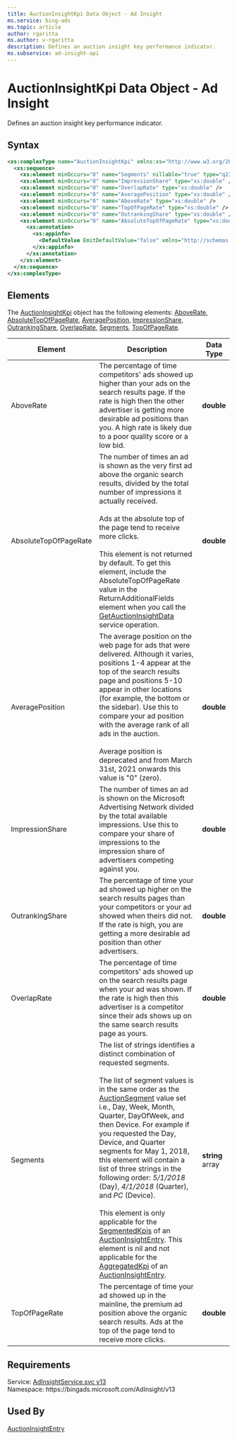 ```yaml
---
title: AuctionInsightKpi Data Object - Ad Insight
ms.service: bing-ads
ms.topic: article
author: rgaritta
ms.author: v-rgaritta
description: Defines an auction insight key performance indicator.
ms.subservice: ad-insight-api
---
```

# AuctionInsightKpi Data Object - Ad Insight
Defines an auction insight key performance indicator.

## Syntax
```xml
<xs:complexType name="AuctionInsightKpi" xmlns:xs="http://www.w3.org/2001/XMLSchema">
  <xs:sequence>
    <xs:element minOccurs="0" name="Segments" nillable="true" type="q23:ArrayOfstring" xmlns:q23="http://schemas.microsoft.com/2003/10/Serialization/Arrays" />
    <xs:element minOccurs="0" name="ImpressionShare" type="xs:double" />
    <xs:element minOccurs="0" name="OverlapRate" type="xs:double" />
    <xs:element minOccurs="0" name="AveragePosition" type="xs:double" />
    <xs:element minOccurs="0" name="AboveRate" type="xs:double" />
    <xs:element minOccurs="0" name="TopOfPageRate" type="xs:double" />
    <xs:element minOccurs="0" name="OutrankingShare" type="xs:double" />
    <xs:element minOccurs="0" name="AbsoluteTopOfPageRate" type="xs:double">
      <xs:annotation>
        <xs:appinfo>
          <DefaultValue EmitDefaultValue="false" xmlns="http://schemas.microsoft.com/2003/10/Serialization/" />
        </xs:appinfo>
      </xs:annotation>
    </xs:element>
  </xs:sequence>
</xs:complexType>
```

## <a name="elements"></a>Elements

The [AuctionInsightKpi](auctioninsightkpi.md) object has the following elements: [AboveRate](#aboverate), [AbsoluteTopOfPageRate](#absolutetopofpagerate), [AveragePosition](#averageposition), [ImpressionShare](#impressionshare), [OutrankingShare](#outrankingshare), [OverlapRate](#overlaprate), [Segments](#segments), [TopOfPageRate](#topofpagerate).

|Element|Description|Data Type|
|-----------|---------------|-------------|
|<a name="aboverate"></a>AboveRate|The percentage of time competitors' ads showed up higher than your ads on the search results page. If the rate is high then the other advertiser is getting more desirable ad positions than you. A high rate is likely due to a poor quality score or a low bid.|**double**|
|<a name="absolutetopofpagerate"></a>AbsoluteTopOfPageRate|The number of times an ad is shown as the very first ad above the organic search results, divided by the total number of impressions it actually received.<br/><br/>Ads at the absolute top of the page tend to receive more clicks.<br/><br/>This element is not returned by default. To get this element, include the AbsoluteTopOfPageRate value in the ReturnAdditionalFields element when you call the [GetAuctionInsightData](getauctioninsightdata.md#returnadditionalfields) service operation.|**double**|
|<a name="averageposition"></a>AveragePosition|The average position on the web page for ads that were delivered. Although it varies, positions 1-4 appear at the top of the search results page and positions 5-10 appear in other locations (for example, the bottom or the sidebar). Use this to compare your ad position with the average rank of all ads in the auction.<br/><br/>Average position is deprecated and from March 31st, 2021 onwards this value is "0" (zero).|**double**|
|<a name="impressionshare"></a>ImpressionShare|The number of times an ad is shown on the Microsoft Advertising Network divided by the total available impressions. Use this to compare your share of impressions to the impression share of advertisers competing against you.|**double**|
|<a name="outrankingshare"></a>OutrankingShare|The percentage of time your ad showed up higher on the search results pages than your competitors or your ad showed when theirs did not. If the rate is high, you are getting a more desirable ad position than other advertisers.|**double**|
|<a name="overlaprate"></a>OverlapRate|The percentage of time competitors' ads showed up on the search results page when your ad was shown. If the rate is high then this advertiser is a competitor since their ads shows up on the same search results page as yours.|**double**|
|<a name="segments"></a>Segments|The list of strings identifies a distinct combination of requested segments.<br/><br/>The list of segment values is in the same order as the [AuctionSegment](auctionsegment.md) value set i.e., Day, Week, Month, Quarter, DayOfWeek, and then Device. For example if you requested the Day, Device, and Quarter segments for May 1, 2018, this element will contain a list of three strings in the following order: *5/1/2018* (Day), *4/1/2018* (Quarter), and *PC* (Device).<br/><br/>This element is only applicable for the [SegmentedKpis](auctioninsightentry.md#segmentedkpis) of an [AuctionInsightEntry](auctioninsightentry.md). This element is nil and not applicable for the [AggregatedKpi](auctioninsightentry.md#aggregatedkpi) of an [AuctionInsightEntry](auctioninsightentry.md).|**string** array|
|<a name="topofpagerate"></a>TopOfPageRate|The percentage of time your ad showed up in the mainline, the premium ad position above the organic search results. Ads at the top of the page tend to receive more clicks.|**double**|

## Requirements
Service: [AdInsightService.svc v13](https://adinsight.api.bingads.microsoft.com/Api/Advertiser/AdInsight/v13/AdInsightService.svc)  
Namespace: https\://bingads.microsoft.com/AdInsight/v13  

## Used By
[AuctionInsightEntry](auctioninsightentry.md)  
